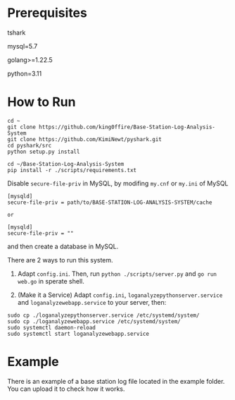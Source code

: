 # Prerequisites

tshark

mysql=5.7

golang>=1.22.5

python=3.11

# How to Run

    cd ~
    git clone https://github.com/king0ffire/Base-Station-Log-Analysis-System
    git clone https://github.com/KimiNewt/pyshark.git
    cd pyshark/src
    python setup.py install

    cd ~/Base-Station-Log-Analysis-System
    pip install -r ./scripts/requirements.txt

Disable `secure-file-priv` in MySQL, by modifing `my.cnf` or `my.ini` of MySQL

    [mysqld]
    secure-file-priv = path/to/BASE-STATION-LOG-ANALYSIS-SYSTEM/cache

    or

    [mysqld]
    secure-file-priv = ""


and then create a database in MySQL.

There are 2 ways to run this system.

1. Adapt `config.ini`. Then, run `python ./scripts/server.py` and `go run web.go` in sperate shell.

2. (Make it a Service) Adapt `config.ini`, `loganalyzepythonserver.service` and `loganalyzewebapp.service` to your server, then:
```
sudo cp ./loganalyzepythonserver.service /etc/systemd/system/
sudo cp ./loganalyzewebapp.service /etc/systemd/system/
sudo systemctl daemon-reload
sudo systemctl start loganalyzewebapp.service
```
# Example

There is an example of a base station log file located in the example folder. You can upload it to check how it works.